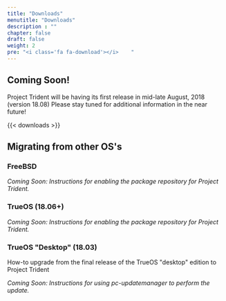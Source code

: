```yaml
---
title: "Downloads"
menutitle: "Downloads"
description : ""
chapter: false
draft: false
weight: 2
pre: "<i class='fa fa-download'></i>	"
---
```


## Coming Soon!
Project Trident will be having its first release in mid-late August, 2018 (version 18.08)
Please stay tuned for additional information in the near future!

{{< downloads >}}

## Migrating from other OS's
### FreeBSD
*Coming Soon: Instructions for enabling the package repository for Project Trident.*
 

### TrueOS (18.06+)
*Coming Soon: Instructions for enabling the package repository for Project Trident.*

### TrueOS "Desktop" (18.03)
How-to upgrade from the final release of the TrueOS "desktop" edition to Project Trident

*Coming Soon: Instructions for using pc-updatemanager to perform the update.*
